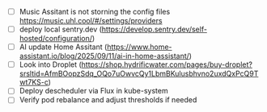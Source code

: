 - [ ] Music Assitant is not storning the config files https://music.uhl.cool/#/settings/providers
- [ ] deploy local sentry.dev (https://develop.sentry.dev/self-hosted/configuration/)
- [ ] AI update Home Assitant (https://www.home-assistant.io/blog/2025/09/11/ai-in-home-assistant/)
- [ ] Look into Droplet (https://shop.hydrificwater.com/pages/buy-droplet?srsltid=AfmBOopzSdq_OQo7uOwvcQy1LbmBKulusbhvno2uxdQxPcQ9Twt7KS-c)
- [ ] Deploy descheduler via Flux in kube-system
- [ ] Verify pod rebalance and adjust thresholds if needed
